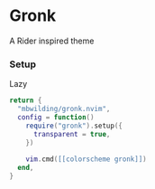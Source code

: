 # Gronk

A Rider inspired theme

### Setup

Lazy
```lua
return {
  "mbwilding/gronk.nvim",
  config = function()
    require("gronk").setup({
      transparent = true,
    })
	
    vim.cmd([[colorscheme gronk]])
  end,
}
```
